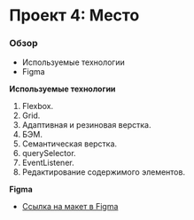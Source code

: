 # Проект 4: Место

### Обзор

- Используемые технологии
- Figma

**Используемые технологии**

1. Flexbox.
2. Grid.
3. Адаптивная и резиновая верстка.
4. БЭМ.
5. Семантическая верстка.
6. querySelector.
7. EventListener.
8. Редактирование содержимого элементов.

**Figma**

- [Ссылка на макет в Figma](https://www.figma.com/file/2cn9N9jSkmxD84oJik7xL7/JavaScript.-Sprint-4?node-id=0%3A1)
